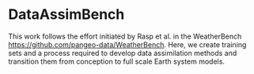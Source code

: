 # DataAssimBench

This work follows the effort initiated by Rasp et al. in the WeatherBench <https://github.com/pangeo-data/WeatherBench>. Here, we create training sets and a process required to develop data assimilation methods and transition them from conception to full scale Earth system models.  

